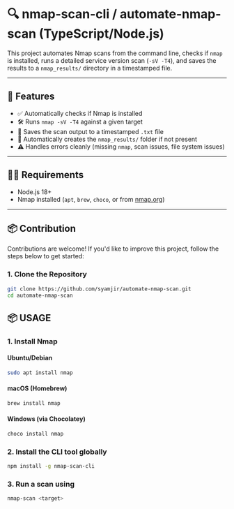 # 🔍 nmap-scan-cli / automate-nmap-scan (TypeScript/Node.js)

This project automates Nmap scans from the command line, checks if `nmap` is installed, runs a detailed service version scan (`-sV -T4`), and saves the results to a `nmap_results/` directory in a timestamped file.

---

## 🚀 Features

- ✅ Automatically checks if Nmap is installed
- 🛠️ Runs `nmap -sV -T4` against a given target
- 💾 Saves the scan output to a timestamped `.txt` file
- 📁 Automatically creates the `nmap_results/` folder if not present
- ⚠️ Handles errors cleanly (missing `nmap`, scan issues, file system issues)

---

## 🧑‍💻 Requirements

- Node.js 18+
- Nmap installed (`apt`, `brew`, `choco`, or from [nmap.org](https://nmap.org/download.html))

---

## 📦 Contribution

Contributions are welcome! If you'd like to improve this project, follow the steps below to get started:

### 1. Clone the Repository

```bash
git clone https://github.com/syamjir/automate-nmap-scan.git
cd automate-nmap-scan
```

## 📦 USAGE

### 1. Install Nmap

#### Ubuntu/Debian

```bash
sudo apt install nmap
```

#### macOS (Homebrew)

```bash
brew install nmap
```

#### Windows (via Chocolatey)

```bash
choco install nmap
```

### 2. Install the CLI tool globally

```bash
npm install -g nmap-scan-cli
```

### 3. Run a scan using

```bash
nmap-scan <target>
```
